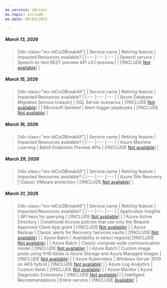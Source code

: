 ```yaml
---
ms.service: advisor
ms.topic: include
ms.date: 09/03/2025

---
```


##### March 13, 2026

> [!div class="mx-tdCol3BreakAll"]
> | Service name | Retiring feature | Impacted Resources available? |
> |:--- |:--- |:--- |
> | Speech service | Speech-to-text REST preview API v3.1-preview.1 | [!INCLUDE [Not available](../../includes/inline-reusable-text/not-available-option.md)] |

##### March 15, 2026

> [!div class="mx-tdCol3BreakAll"]
> | Service name | Retiring feature | Impacted Resources available? |
> |:--- |:--- |:--- |
> | Azure Database Migration Service (classic) | SQL Server scenarios | [!INCLUDE [Not available](../../includes/inline-reusable-text/not-available-option.md)] |
> | Microsoft Sentinel | Alert-trigger playbooks | [!INCLUDE [Not available](../../includes/inline-reusable-text/not-available-option.md)] |

##### March 16, 2026

> [!div class="mx-tdCol3BreakAll"]
> | Service name | Retiring feature | Impacted Resources available? |
> |:--- |:--- |:--- |
> | Azure Machine Learning | Batch Endpoints Preview APIs | [!INCLUDE [Not available](../../includes/inline-reusable-text/not-available-option.md)] |

##### March 29, 2026

> [!div class="mx-tdCol3BreakAll"]
> | Service name | Retiring feature | Impacted Resources available? |
> |:--- |:--- |:--- |
> | Azure Site Recovery | Classic VMware protection | [!INCLUDE [Not available](../../includes/inline-reusable-text/not-available-option.md)] |

##### March 31, 2026

> [!div class="mx-tdCol3BreakAll"]
> | Service name | Retiring feature | Impacted Resources available? |
> |:--- |:--- |:--- |
> | Application Insights | API keys for querying | [!INCLUDE [Not available](../../includes/inline-reusable-text/not-available-option.md)] |
> | Azure Active Directory | Conditional Access policies that use only the Require Approved Client App grant | [!INCLUDE [Not available](../../includes/inline-reusable-text/not-available-option.md)] |
> | Azure Backup | Classic alerts for Recovery Services vaults | [!INCLUDE [Not available](../../includes/inline-reusable-text/not-available-option.md)] |
> | Azure Batch | Availability in select regions| [!INCLUDE [Not available](../../includes/inline-reusable-text/not-available-option.md)] |
> | Azure Batch | Classic compute node communication model | [!INCLUDE [Not available](../../includes/inline-reusable-text/not-available-option.md)] |
> | Azure Batch | Custom image pools using VHD blobs in Azure Storage and Azure Managed Images | [!INCLUDE [Not available](../../includes/inline-reusable-text/not-available-option.md)] |
> | Azure Kubernetes | Windows Server 2019 on AKS hybrid | [!INCLUDE [Not available](../../includes/inline-reusable-text/not-available-option.md)] |
> | Azure Log Analytics | Custom fields | [!INCLUDE [Not available](../../includes/inline-reusable-text/not-available-option.md)] |
> | Azure Monitor | Azure Diagnostic Extensions | [!INCLUDE [Not available](../../includes/inline-reusable-text/not-available-option.md)] |
> | Intelligent Recommendations | Entire service | [!INCLUDE [Available](../../includes/inline-reusable-text/available-option.md)] |
